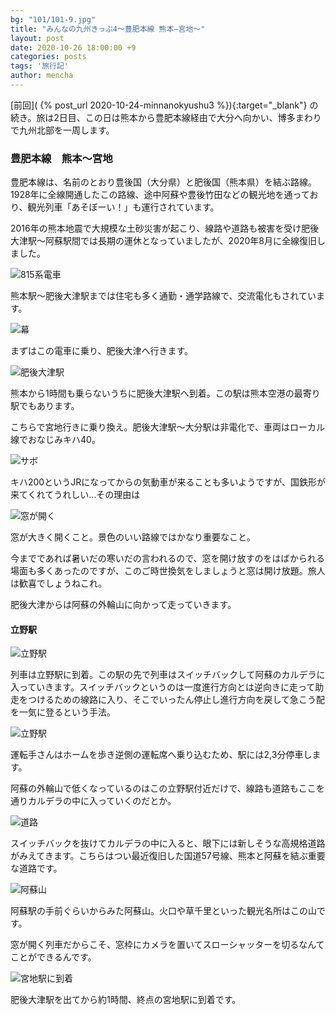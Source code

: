 ```yaml
---
bg: "101/101-9.jpg"
title: "みんなの九州きっぷ4～豊肥本線 熊本―宮地～"
layout: post
date: 2020-10-26 18:00:00 +9
categories: posts
tags: '旅行記'
author: mencha
---
```


[前回]( {% post_url 2020-10-24-minnanokyushu3 %}){:target="_blank"} の続き。旅は2日目、この日は熊本から豊肥本線経由で大分へ向かい、博多まわりで九州北部を一周します。 

### 豊肥本線　熊本～宮地

豊肥本線は、名前のとおり豊後国（大分県）と肥後国（熊本県）を結ぶ路線。1928年に全線開通したこの路線、途中阿蘇や豊後竹田などの観光地を通っており、観光列車「あそぼーい！」も運行されています。

2016年の熊本地震で大規模な土砂災害が起こり、線路や道路も被害を受け肥後大津駅～阿蘇駅間では長期の運休となっていましたが、2020年8月に全線復旧しました。

![815系電車](https://drive.google.com/uc?export=view&id=1VY3g2JgwAHX-ECHpAxxEEli3mdtOxWx5)
<!--more-->
熊本駅～肥後大津駅までは住宅も多く通勤・通学路線で、交流電化もされています。

![幕](https://drive.google.com/uc?export=view&id=1iY8e9tL84t1h3o-PY-gZcGQS7CBZsN9c)

まずはこの電車に乗り、肥後大津へ行きます。

![肥後大津駅](https://drive.google.com/uc?export=view&id=1veEARJenJH3LLxraMCISIh2tsxsFIwC-)

熊本から1時間も乗らないうちに肥後大津駅へ到着。この駅は熊本空港の最寄り駅でもあります。

こちらで宮地行きに乗り換え。肥後大津駅～大分駅は非電化で、車両はローカル線でおなじみキハ40。

![サボ](https://drive.google.com/uc?export=view&id=12NFGtoZvQWE1XCp3e-ny-Bm2Dy6NBgas)

キハ200というJRになってからの気動車が来ることも多いようですが、国鉄形が来てくれてうれしい…その理由は

![窓が開く](https://drive.google.com/uc?export=view&id=1jLzCsw_n4ubF8fktO4M-xyZwx5g4vcBV)

窓が大きく開くこと。景色のいい路線ではかなり重要なこと。

今までであれば暑いだの寒いだの言われるので、窓を開け放すのをはばかられる場面も多くあったのですが、このご時世換気をしましょうと窓は開け放題。旅人は歓喜でしょうねこれ。

肥後大津からは阿蘇の外輪山に向かって走っていきます。

#### 立野駅

![立野駅](https://drive.google.com/uc?export=view&id=1-2w9-zCPdeUhlR5E4R_Tp_-MDNSmMg_h)

列車は立野駅に到着。この駅の先で列車はスイッチバックして阿蘇のカルデラに入っていきます。スイッチバックというのは一度進行方向とは逆向きに走って助走をつけるための線路に入り、そこでいったん停止し進行方向を戻して急こう配を一気に登るという手法。

![立野駅](https://drive.google.com/uc?export=view&id=1eSTBR_aEu5LSfuAOu9kgZjGEA2kMCG7I)

運転手さんはホームを歩き逆側の運転席へ乗り込むため、駅には2,3分停車します。

阿蘇の外輪山で低くなっているのはこの立野駅付近だけで、線路も道路もここを通りカルデラの中に入っていくのだとか。

![道路](https://drive.google.com/uc?export=view&id=15RzAAfwKZmckmST2j3sQ52Wg10Ab3jsU)

スイッチバックを抜けてカルデラの中に入ると、眼下には新しそうな高規格道路がみえてきます。こちらはつい最近復旧した国道57号線、熊本と阿蘇を結ぶ重要な道路です。

![阿蘇山](https://drive.google.com/uc?export=view&id=1jfiF7MKqTSHGgyVZzQVS2o9axpKXU079)

阿蘇駅の手前ぐらいからみた阿蘇山。火口や草千里といった観光名所はこの山です。

窓が開く列車だからこそ、窓枠にカメラを置いてスローシャッターを切るなんてことができるんです。

![宮地駅に到着](https://drive.google.com/uc?export=view&id=1IasXtdpN1B2mXZX1l8W-bJiU_8pXed9m)

肥後大津駅を出てから約1時間、終点の宮地駅に到着です。